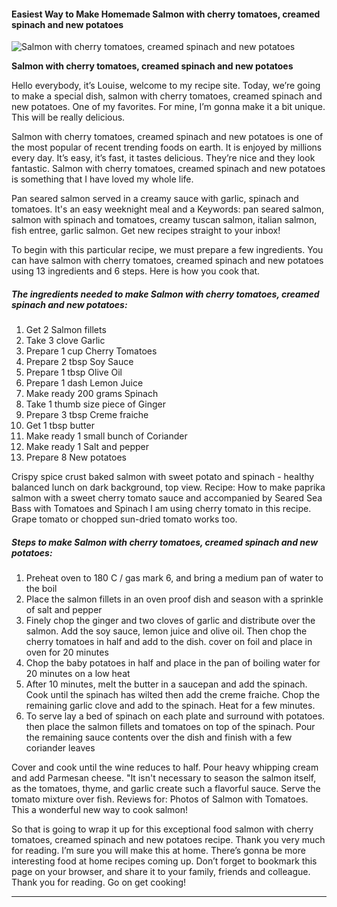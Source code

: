             

#### Easiest Way to Make Homemade Salmon with cherry tomatoes, creamed spinach and new potatoes

![Salmon with cherry tomatoes, creamed spinach and new potatoes](https://img-global.cpcdn.com/recipes/47145665/751x532cq70/salmon-with-cherry-tomatoes-creamed-spinach-and-new-potatoes-recipe-main-photo.jpg)

**Salmon with cherry tomatoes, creamed spinach and new potatoes**

Hello everybody, it’s Louise, welcome to my recipe site. Today, we’re going to make a special dish, salmon with cherry tomatoes, creamed spinach and new potatoes. One of my favorites. For mine, I’m gonna make it a bit unique. This will be really delicious.

Salmon with cherry tomatoes, creamed spinach and new potatoes is one of the most popular of recent trending foods on earth. It is enjoyed by millions every day. It’s easy, it’s fast, it tastes delicious. They’re nice and they look fantastic. Salmon with cherry tomatoes, creamed spinach and new potatoes is something that I have loved my whole life.

Pan seared salmon served in a creamy sauce with garlic, spinach and tomatoes. It's an easy weeknight meal and a Keywords: pan seared salmon, salmon with spinach and tomatoes, creamy tuscan salmon, italian salmon, fish entree, garlic salmon. Get new recipes straight to your inbox!

To begin with this particular recipe, we must prepare a few ingredients. You can have salmon with cherry tomatoes, creamed spinach and new potatoes using 13 ingredients and 6 steps. Here is how you cook that.

##### The ingredients needed to make Salmon with cherry tomatoes, creamed spinach and new potatoes:

1.  Get 2 Salmon fillets
2.  Take 3 clove Garlic
3.  Prepare 1 cup Cherry Tomatoes
4.  Prepare 2 tbsp Soy Sauce
5.  Prepare 1 tbsp Olive Oil
6.  Prepare 1 dash Lemon Juice
7.  Make ready 200 grams Spinach
8.  Take 1 thumb size piece of Ginger
9.  Prepare 3 tbsp Creme fraiche
10.  Get 1 tbsp butter
11.  Make ready 1 small bunch of Coriander
12.  Make ready 1 Salt and pepper
13.  Prepare 8 New potatoes

Crispy spice crust baked salmon with sweet potato and spinach - healthy balanced lunch on dark background, top view. Recipe: How to make paprika salmon with a sweet cherry tomato sauce and accompanied by Seared Sea Bass with Tomatoes and Spinach I am using cherry tomato in this recipe. Grape tomato or chopped sun-dried tomato works too.

##### Steps to make Salmon with cherry tomatoes, creamed spinach and new potatoes:

1.  Preheat oven to 180 C / gas mark 6, and bring a medium pan of water to the boil
2.  Place the salmon fillets in an oven proof dish and season with a sprinkle of salt and pepper
3.  Finely chop the ginger and two cloves of garlic and distribute over the salmon. Add the soy sauce, lemon juice and olive oil. Then chop the cherry tomatoes in half and add to the dish. cover on foil and place in oven for 20 minutes
4.  Chop the baby potatoes in half and place in the pan of boiling water for 20 minutes on a low heat
5.  After 10 minutes, melt the butter in a saucepan and add the spinach. Cook until the spinach has wilted then add the creme fraiche. Chop the remaining garlic clove and add to the spinach. Heat for a few minutes.
6.  To serve lay a bed of spinach on each plate and surround with potatoes. then place the salmon fillets and tomatoes on top of the spinach. Pour the remaining sauce contents over the dish and finish with a few coriander leaves

Cover and cook until the wine reduces to half. Pour heavy whipping cream and add Parmesan cheese. "It isn't necessary to season the salmon itself, as the tomatoes, thyme, and garlic create such a flavorful sauce. Serve the tomato mixture over fish. Reviews for: Photos of Salmon with Tomatoes. This a wonderful new way to cook salmon!

So that is going to wrap it up for this exceptional food salmon with cherry tomatoes, creamed spinach and new potatoes recipe. Thank you very much for reading. I’m sure you will make this at home. There’s gonna be more interesting food at home recipes coming up. Don’t forget to bookmark this page on your browser, and share it to your family, friends and colleague. Thank you for reading. Go on get cooking!

* * *